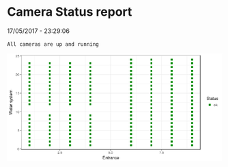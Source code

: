 Camera Status report
================
17/05/2017 - 23:29:06

    All cameras are up and running

![](camreport_files/figure-markdown_github/unnamed-chunk-2-1.png)
